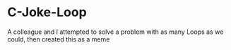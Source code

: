 # C-Joke-Loop

A colleague and I attempted to solve a problem with as many Loops as we could, then created this as a meme
